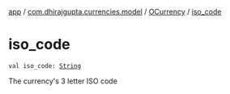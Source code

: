 [app](../../index.md) / [com.dhirajgupta.currencies.model](../index.md) / [OCurrency](index.md) / [iso_code](./iso_code.md)

# iso_code

`val iso_code: `[`String`](https://kotlinlang.org/api/latest/jvm/stdlib/kotlin/-string/index.html)

The currency's 3 letter ISO code

